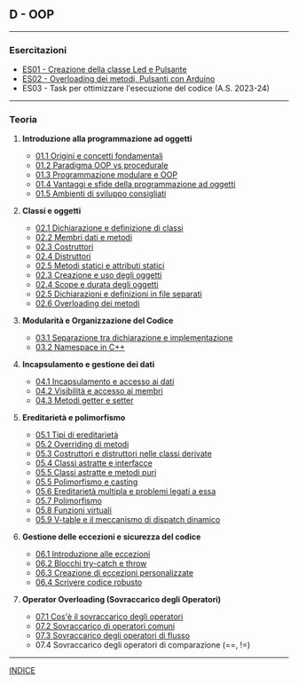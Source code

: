 ## D - OOP

---
### Esercitazioni
- [ES01 - Creazione della classe Led e Pulsante](<https://docs.google.com/presentation/d/1RUn2r8tAz_i94ZXaaMuwl6FeOWLaSI_gyfLwiM7jtnw>)
- [ES02 - Overloading dei metodi, Pulsanti con Arduino](<https://docs.google.com/presentation/d/13HiQHvaa1GNG24DIoQ8DEMGygBsTNAbFN5ccn7S8lM0>)
- ES03 - Task per ottimizzare l'esecuzione del codice (A.S. 2023-24)

---
### Teoria
1. **Introduzione alla programmazione ad oggetti**
    - [01.1 Origini e concetti fondamentali](<01.1 Origini e concetti fondamentali.md>)
    - [01.2 Paradigma OOP vs procedurale](<01.2 Paradigma OOP vs procedurale.md>)
    - [01.3 Programmazione modulare e OOP](<01.3 Programmazione modulare e OOP.md>)
    - [01.4 Vantaggi e sfide della programmazione ad oggetti](<01.4 Vantaggi e sfide della programmazione ad oggetti.md>)
    - [01.5 Ambienti di sviluppo consigliati](<01.5 Ambienti di sviluppo consigliati.md>)

2. **Classi e oggetti**
    - [02.1 Dichiarazione e definizione di classi](<02.1 Dichiarazione e definizione di classi.md>)
    - [02.2 Membri dati e metodi](<02.2 Membri dati e metodi.md>)  
    - [02.3 Costruttori](<02.2 Costruttori.md>)
    - [02.4 Distruttori](<02.3 Distruttori.md>)
    - [02.5 Metodi statici e attributi statici](<02.5 Metodi statici e attributi statici.md>)
    - [02.3 Creazione e uso degli oggetti](<02.3 Creazione e uso degli oggetti.md>)
    - [02.4 Scope e durata degli oggetti](<02.4 Scope e durata degli oggetti.md>)
    - [02.5 Dichiarazioni e definizioni in file separati](<02.5 Dichiarazioni e definizioni in file separati.md>)
    - [02.6 Overloading dei metodi](<02.6 Overloading dei metodi.md>)

3. **Modularità e Organizzazione del Codice**
    - [03.1 Separazione tra dichiarazione e implementazione](<03.1 Separazione tra dichiarazione e implementazione.md>)
    - [03.2 Namespace in C++](<03.2 Namespace in C++.md>)

4. **Incapsulamento e gestione dei dati**
    - [04.1 Incapsulamento e accesso ai dati](<04.1 Incapsulamento e accesso ai dati>)
    - [04.2 Visibilità e accesso ai membri](<04.2 Visibilità e accesso ai membri.md>)
    - [04.3 Metodi getter e setter](<04.3 Metodi getter e setter.md>)

5. **Ereditarietà e polimorfismo**
   - [05.1 Tipi di ereditarietà](<05.1 Tipi di ereditarietà.md>)
   - [05.2 Overriding di metodi](<05.2 Overriding di metodi.md>)
   - [05.3 Costruttori e distruttori nelle classi derivate](<05.3 Costruttori e distruttori nelle classi derivate.md>)
   - [05.4 Classi astratte e interfacce](<05.4 Classi astratte e interfacce.md>)
   - [05.5 Classi astratte e metodi puri](<05.5 Classi astratte e metodi puri.md>)
   - [05.5 Polimorfismo e casting](<05.5 Polimorfismo e casting.md>)
   - [05.6 Ereditarietà multipla e problemi legati a essa](<05.6 Ereditarietà multipla e problemi legati a essa.md>)
   - [05.7 Polimorfismo](<05.7 Polimorfismo.md>)
   - [05.8 Funzioni virtuali](<05.8 Funzioni virtuali.md>)
   - [05.9 V-table e il meccanismo di dispatch dinamico](<05.9 V-table e il meccanismo di dispatch dinamico.md>)

6. **Gestione delle eccezioni e sicurezza del codice**
   - [06.1 Introduzione alle eccezioni](<06.1 Introduzione alle eccezioni.md>)
   - [06.2 Blocchi try-catch e throw](<06.2 Blocchi try-catch e throw.md>)
   - [06.3 Creazione di eccezioni personalizzate](<06.3 Creazione di eccezioni personalizzate.md>)
   - [06.4 Scrivere codice robusto](<06.4 Scrivere codice robusto.md>)

7. **Operator Overloading (Sovraccarico degli Operatori)**
   - [07.1 Cos'è il sovraccarico degli operatori](<07.1 Cos'è il sovraccarico degli operatori.md>)
   - [07.2 Sovraccarico di operatori comuni](<07.2 Sovraccarico di operatori comuni.md>)
   - [07.3 Sovraccarico degli operatori di flusso](<07.3 Sovraccarico degli operatori di flusso.md>)
   - 07.4 Sovraccarico degli operatori di comparazione (==, !=)

--- 
[INDICE](../README.md) 